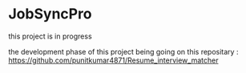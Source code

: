# JobSyncPro

this project is in progress

the development phase of this project being going on this repositary : https://github.com/punitkumar4871/Resume_interview_matcher
